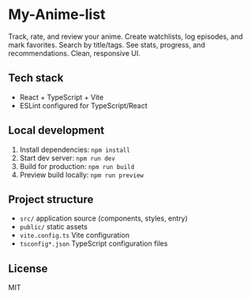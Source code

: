 # My-Anime-list

Track, rate, and review your anime. Create watchlists, log episodes, and mark favorites.
Search by title/tags. See stats, progress, and recommendations. Clean, responsive UI.

## Tech stack

- React + TypeScript + Vite
- ESLint configured for TypeScript/React

## Local development

1. Install dependencies: `npm install`
2. Start dev server: `npm run dev`
3. Build for production: `npm run build`
4. Preview build locally: `npm run preview`

## Project structure

- `src/` application source (components, styles, entry)
- `public/` static assets
- `vite.config.ts` Vite configuration
- `tsconfig*.json` TypeScript configuration files

## License

MIT
